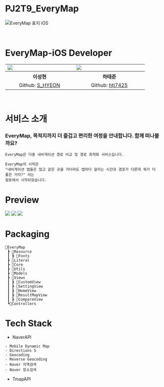 # PJ2T9_EveryMap
![EveryMap 표지 iOS](https://github.com/APP-iOS3rd/PJ2T9_EveryMap/assets/43903354/a7f5f93e-83ac-4ac9-a2d8-210744f6fa75)

<br>

# EveryMap-iOS Developer
<table align="center" style = "table-layout: auto; width: 100%; table-layout: fixed;">
  <colgroup>
    <col style="width:33%"/>
    <col style="width:34%"/>
  </colgroup>
  <tr>
    <td>
      <img src= "https://github.com/APP-iOS3rd/PJ2T9_EveryMap/assets/43903354/15229a6c-1d71-4e0c-8d59-97a5d6f93062"/> 
    </td>
    <td>
      <img src="https://github.com/APP-iOS3rd/PJ2T9_EveryMap/assets/43903354/25f216a9-5850-4fe7-a972-c47a054769a1"/> 
    </td>
  </tr>
  <tr>
    <th align="center">이성현</th>
    <th align="center">하태준</th>
  </tr>
  <tr>
    <td align="center">
     Github: <a href="https://github.com/zxl3651">S_HYEON</a>
    </td>
    <td align="center">
     Github: <a href="https://github.com/htj7425">htj7425</a>
    </td>
  </tr>
</table>

<br>

# 서비스 소개

### EveryMap, 목적지까지 더 즐겁고 편리한 여정을 안내합니다. 함께 떠나볼까요?
```
EveryMap은 다중 내비게이션 경로 비교 및 경로 최적화 서비스입니다.

EveryMap의 시작은
"내비게이션 앱들은 많고 같은 곳을 가더라도 앱마다 걸리는 시간과 경로가 다른데 뭐가 더 좋은 거지?" 라는
질문에서 시작되었습니다.
```

# Preview
<img src = "https://github.com/APP-iOS3rd/PJ2T9_EveryMap/assets/43903354/aa218a8f-91e0-444c-a5d4-52aa4a8e9d4d" />
<img src = "https://github.com/APP-iOS3rd/PJ2T9_EveryMap/assets/43903354/446e3712-3842-40f9-87e5-04a5d6e76165" />
<img src = "https://github.com/APP-iOS3rd/PJ2T9_EveryMap/assets/43903354/4fc48019-ed1b-4c3b-94b1-3c8b34f6156b" />

# Packaging

```
🚙EveryMap
 ┣ 📂Resource
 ┃ ┣ 📂Fonts
 ┣ 📂Literal
 ┣ 📂Core
 ┣ 📂Utils
 ┣ 📂Models
 ┣ 📂Views
 ┃ ┣ 📂CustomView
 ┃ ┣ 📂SettingView
 ┃ ┣ 📂HomeView
 ┃ ┣ 📂ResultMapView
 ┃ ┣ 📂CompareView
 ┗📂Controllers
 ```

# Tech Stack

* NaverAPI
```
- Mobile Dynamic Map
- Directions 5
- Geocoding
- Reverse Geocoding
- Naver 지역검색
- Naver 장소검색
```
* TmapAPI
